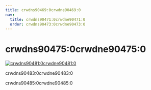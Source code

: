 ```yaml
---
title: crwdns90469:0crwdne90469:0
nav:
  title: crwdns90471:0crwdne90471:0
  order: crwdns90473:0crwdne90473:0
---
```


# crwdns90475:0crwdne90475:0

[![crwdns90481:0crwdne90481:0](crwdns90479:0crwdne90479:0)](crwdns90477:0crwdne90477:0)

crwdns90483:0crwdne90483:0

crwdns90485:0crwdne90485:0

<Features></Features>
